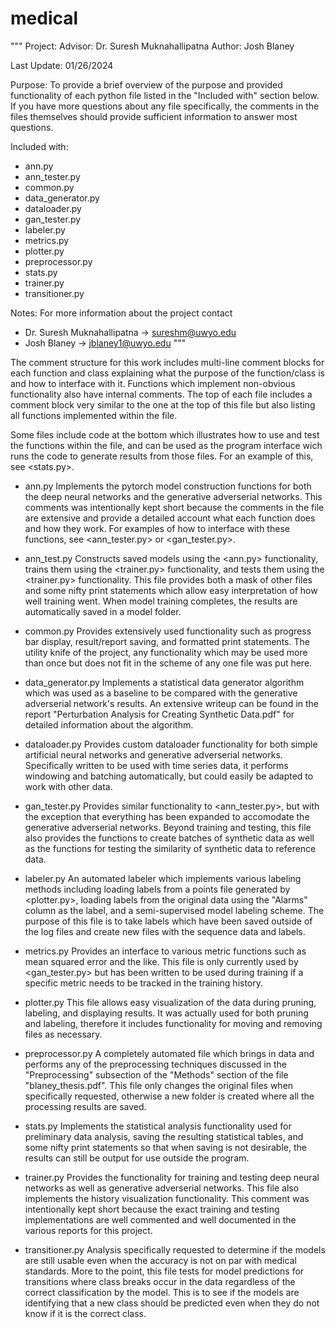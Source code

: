 # medical
""" 
Project: 
Advisor: Dr. Suresh Muknahallipatna
Author: Josh Blaney

Last Update: 01/26/2024

Purpose:
To provide a brief overview of the purpose and provided functionality of each 
python file listed in the "Included with" section below. If you have more 
questions about any file specifically, the comments in the files themselves
should provide sufficient information to answer most questions.

Included with: 
 - ann.py 
 - ann_tester.py
 - common.py
 - data_generator.py
 - dataloader.py
 - gan_tester.py
 - labeler.py
 - metrics.py
 - plotter.py
 - preprocessor.py 
 - stats.py
 - trainer.py
 - transitioner.py
 
Notes:
For more information about the project contact 
 - Dr. Suresh Muknahallipatna -> sureshm@uwyo.edu
 - Josh Blaney -> jblaney1@uwyo.edu
"""

The comment structure for this work includes multi-line comment
blocks for each function and class explaining what the purpose 
of the function/class is and how to interface with it. Functions 
which implement non-obvious functionality also have internal 
comments. The top of each file includes a comment block very 
similar to the one at the top of this file but also listing all
functions implemented within the file.

Some files include code at the bottom which illustrates how to 
use and test the functions within the file, and can be used as
the program interface wich runs the code to generate results 
from those files. For an example of this, see <stats.py>.


 - ann.py
Implements the pytorch model construction functions for both the 
deep neural networks and the generative adverserial networks.
This comments was intentionally kept short because the comments
in the file are extensive and provide a detailed account what 
each function does and how they work. For examples of how to 
interface with these functions, see <ann_tester.py> or <gan_tester.py>.


 - ann_test.py
Constructs saved models using the <ann.py> functionality, trains them
using the <trainer.py> functionality, and tests them using the 
<trainer.py> functionality. This file provides both a mask of other
files and some nifty print statements which allow easy interpretation
of how well training went. When model training completes, the results
are automatically saved in a model folder.


 - common.py
Provides extensively used functionality such as progress bar display,
result/report saving, and formatted print statements. The utility knife
of the project, any functionality which may be used more than once but 
does not fit in the scheme of any one file was put here.


 - data_generator.py
Implements a statistical data generator algorithm which was used as a 
baseline to be compared with the generative adverserial network's
results. An extensive writeup can be found in the report 
"Perturbation Analysis for Creating Synthetic Data.pdf" for detailed 
information about the algorithm.


 - dataloader.py
Provides custom dataloader functionality for both simple artificial
neural networks and generative adverserial networks. Specifically
written to be used with time series data, it performs windowing 
and batching automatically, but could easily be adapted to work
with other data.


 - gan_tester.py
Provides similar functionality to <ann_tester.py>, but with the exception 
that everything has been expanded to accomodate the generative adverserial
networks. Beyond training and testing, this file also provides the 
functions to create batches of synthetic data as well as the functions for 
testing the similarity of synthetic data to reference data.


 - labeler.py
An automated labeler which implements various labeling methods including
loading labels from a points file generated by <plotter.py>, loading 
labels from the original data using the "Alarms" column as the label, and
a semi-supervised model labeling scheme. The purpose of this file is to 
take labels which have been saved outside of the log files and create 
new files with the sequence data and labels.


 - metrics.py
Provides an interface to various metric functions such as mean squared
error and the like. This file is only currently used by <gan_tester.py>
but has been written to be used during training if a specific metric
needs to be tracked in the training history.


 - plotter.py
This file allows easy visualization of the data during pruning, labeling, 
and displaying results. It was actually used for both pruning and labeling,
therefore it includes functionality for moving and removing files as 
necessary.


 - preprocessor.py
A completely automated file which brings in data and performs any of the 
preprocessing techniques discussed in the "Preprocessing" subsection of 
the "Methods" section of the file "blaney_thesis.pdf". This file only
changes the original files when specifically requested, otherwise a 
new folder is created where all the processing results are saved.


 - stats.py
Implements the statistical analysis functionality used for preliminary
data analysis, saving the resulting statistical tables, and some nifty 
print statements so that when saving is not desirable, the results can
still be output for use outside the program.


 - trainer.py
Provides the functionality for training and testing deep neural networks
as well as generative adverserial networks. This file also implements 
the history visualization functionality. This comment was intentionally 
kept short because the exact training and testing implementations are 
well commented and well documented in the various reports for this 
project. 


 - transitioner.py
Analysis specifically requested to determine if the 
models are still usable even when the accuracy is not on par with 
medical standards. More to the point, this file tests for model 
predictions for transitions where class breaks occur in the data 
regardless of the correct classification by the model. This is to 
see if the models are identifying that a new class should be predicted
even when they do not know if it is the correct class.
